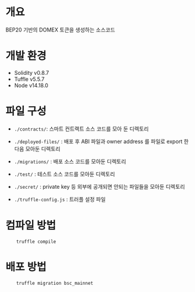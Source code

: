# 개요

BEP20 기반의 DOMEX 토큰을 생성하는 소스코드

# 개발 환경

- Solidity v0.8.7
- Tuffle v5.5.7
- Node v14.18.0

# 파일 구성

- `./contracts/`: 스마트 컨트랙트 소스 코드를 모아 둔 디렉토리

- `./deployed-files/` : 배포 후 ABI 파일과 owner address 를 파일로 export 한 다음 모아둔 디렉토리

- `./migrations/` : 배포 소스 코드를 모아둔 디렉토리

- `./test/` : 테스트 소스 코드를 모아둔 디렉토리

- `./secret/` : private key 등 외부에 공개되면 안되는 파일들을 모아둔 디렉토리

- `./truffle-config.js` : 트러플 설정 파일

# 컴파일 방법

```
    truffle compile
```

# 배포 방법

```
    truffle migration bsc_mainnet
```
